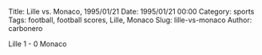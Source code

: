 Title: Lille vs. Monaco, 1995/01/21
Date: 1995/01/21 00:00
Category: sports
Tags: football, football scores, Lille, Monaco
Slug: lille-vs-monaco
Author: carbonero


Lille 1 - 0 Monaco
